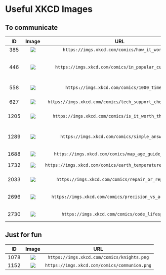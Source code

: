 # Useful XKCD Images

## To communicate
ID|Image|URL|Useful For
:-:|:-:|:-:|:--
385|![](https://imgs.xkcd.com/comics/how_it_works.png)|`https://imgs.xkcd.com/comics/how_it_works.png`|Sexism
446|![](https://imgs.xkcd.com/comics/in_popular_culture.png)|`https://imgs.xkcd.com/comics/in_popular_culture.png`|Wikipedia is not the place for trivia
558|![](https://imgs.xkcd.com/comics/1000_times.png)|`https://imgs.xkcd.com/comics/1000_times.png`|Million ≠ Billion
627|![](https://imgs.xkcd.com/comics/tech_support_cheat_sheet.png)|`https://imgs.xkcd.com/comics/tech_support_cheat_sheet.png`|Tech Support
1205|![](https://imgs.xkcd.com/comics/is_it_worth_the_time.png)|`https://imgs.xkcd.com/comics/is_it_worth_the_time.png`|Automate it?
1289|![](https://imgs.xkcd.com/comics/simple_answers.png)|`https://imgs.xkcd.com/comics/simple_answers.png`|New technology isn't that scary
1688|![](https://imgs.xkcd.com/comics/map_age_guide_large.png)|`https://imgs.xkcd.com/comics/map_age_guide_large.png`|Map Age
1732|![](https://imgs.xkcd.com/comics/earth_temperature_timeline.png)|`https://imgs.xkcd.com/comics/earth_temperature_timeline.png`|Global Warming
2033|![](https://imgs.xkcd.com/comics/repair_or_replace.png)|`https://imgs.xkcd.com/comics/repair_or_replace.png`|Fix, don't replace
2696|![](https://imgs.xkcd.com/comics/precision_vs_accuracy.png)|`https://imgs.xkcd.com/comics/precision_vs_accuracy.png`|Precision vs Accuracy
2730|![](https://imgs.xkcd.com/comics/code_lifespan.png)|`https://imgs.xkcd.com/comics/code_lifespan.png`|Don't overthink it

## Just for fun
ID|Image|URL
:-:|:-:|:-:
1078|![](https://imgs.xkcd.com/comics/knights.png)|`https://imgs.xkcd.com/comics/knights.png`
1152|![](https://imgs.xkcd.com/comics/communion.png)|`https://imgs.xkcd.com/comics/communion.png`